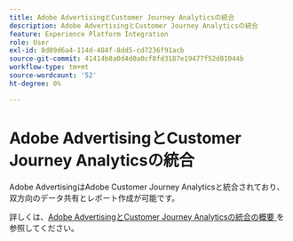 ```yaml
---
title: Adobe AdvertisingとCustomer Journey Analyticsの統合
description: Adobe AdvertisingとCustomer Journey Analyticsの統合
feature: Experience Platform Integration
role: User
exl-id: 8d09d6a4-114d-484f-8dd5-cd7236f91acb
source-git-commit: 41414b8a0d4d0a0cf8fd3187e19477f52d81044b
workflow-type: tm+mt
source-wordcount: '52'
ht-degree: 0%

---
```


# Adobe AdvertisingとCustomer Journey Analyticsの統合

Adobe AdvertisingはAdobe Customer Journey Analyticsと統合されており、双方向のデータ共有とレポート作成が可能です。

詳しくは、[Adobe AdvertisingとCustomer Journey Analyticsの統合の概要 ](https://experienceleague.adobe.com/en/docs/advertising/integrations/customer-journey-analytics/overview) を参照してください。
